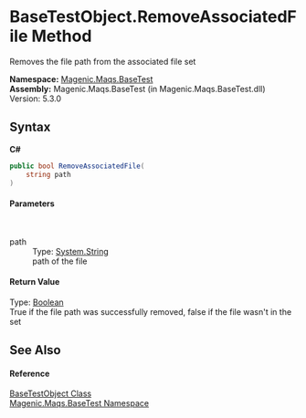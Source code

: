 # BaseTestObject.RemoveAssociatedFile Method 
 

Removes the file path from the associated file set

**Namespace:**&nbsp;<a href="MAQS_5/BaseTest_AUTOGENERATED/Magenic-Maqs-BaseTest_Namespace">Magenic.Maqs.BaseTest</a><br />**Assembly:**&nbsp;Magenic.Maqs.BaseTest (in Magenic.Maqs.BaseTest.dll) Version: 5.3.0

## Syntax

**C#**<br />
``` C#
public bool RemoveAssociatedFile(
	string path
)
```


#### Parameters
&nbsp;<dl><dt>path</dt><dd>Type: <a href="http://msdn2.microsoft.com/en-us/library/s1wwdcbf" target="_blank">System.String</a><br />path of the file</dd></dl>

#### Return Value
Type: <a href="http://msdn2.microsoft.com/en-us/library/a28wyd50" target="_blank">Boolean</a><br />True if the file path was successfully removed, false if the file wasn't in the set

## See Also


#### Reference
<a href="MAQS_5/BaseTest_AUTOGENERATED/BaseTestObject_Class">BaseTestObject Class</a><br /><a href="MAQS_5/BaseTest_AUTOGENERATED/Magenic-Maqs-BaseTest_Namespace">Magenic.Maqs.BaseTest Namespace</a><br />